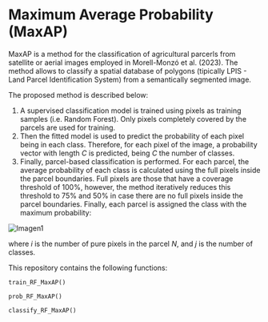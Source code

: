 # Maximum Average Probability (MaxAP)

MaxAP is a method for the classification of agricultural parcerls from satellite or aerial images employed in Morell-Monzó et al. (2023). The method allows to classify a spatial database of polygons (tipically LPIS - Land Parcel Identification System) from a semantically segmented image.

The proposed method is described below:

1.	A supervised classification model is trained using pixels as training samples (i.e. Random Forest). Only pixels completely covered by the parcels are used for training.
2.	Then the fitted model is used to predict the probability of each pixel being in each class. Therefore, for each pixel of the image, a probability vector with length *C* is predicted, being *C* the number of classes.
3.	Finally, parcel-based classification is performed. For each parcel, the average probability of each class is calculated using the full pixels inside the parcel boundaries. Full pixels are those that have a coverage threshold of 100%, however, the method iteratively reduces this threshold to 75% and 50% in case there are no full pixels inside the parcel boundaries. Finally, each parcel is assigned the class with the maximum probability:

![Imagen1](https://user-images.githubusercontent.com/59225676/204857449-99f383e3-6145-41f5-94aa-3b6e108fa331.png)

where *i* is the number of pure pixels in the parcel *N*, and *j* is the number of classes.

This repository contains the following functions:

`train_RF_MaxAP()`

`prob_RF_MaxAP()`

`classify_RF_MaxAP()`
